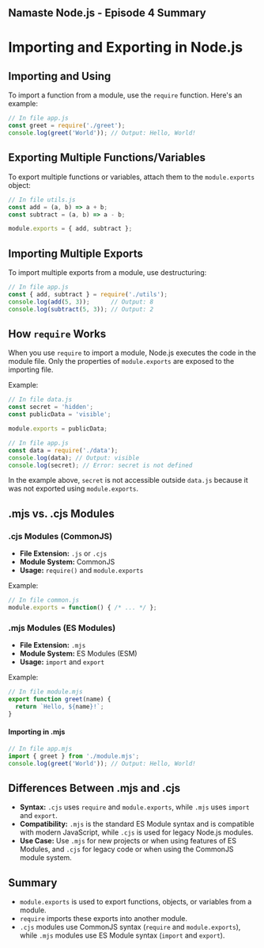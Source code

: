 ## Namaste Node.js - Episode 4 Summary 
# Importing and Exporting in Node.js

## Importing and Using

To import a function from a module, use the `require` function. Here's an example:

```javascript
// In file app.js
const greet = require('./greet');
console.log(greet('World')); // Output: Hello, World!
```

## Exporting Multiple Functions/Variables

To export multiple functions or variables, attach them to the `module.exports` object:

```javascript
// In file utils.js
const add = (a, b) => a + b;
const subtract = (a, b) => a - b;

module.exports = { add, subtract };
```

## Importing Multiple Exports

To import multiple exports from a module, use destructuring:

```javascript
// In file app.js
const { add, subtract } = require('./utils');
console.log(add(5, 3));      // Output: 8
console.log(subtract(5, 3)); // Output: 2
```

## How `require` Works

When you use `require` to import a module, Node.js executes the code in the module file. Only the properties of `module.exports` are exposed to the importing file.

Example:

```javascript
// In file data.js
const secret = 'hidden';
const publicData = 'visible';

module.exports = publicData;
```

```javascript
// In file app.js
const data = require('./data');
console.log(data); // Output: visible
console.log(secret); // Error: secret is not defined
```

In the example above, `secret` is not accessible outside `data.js` because it was not exported using `module.exports`.

## .mjs vs. .cjs Modules

### .cjs Modules (CommonJS)

- **File Extension:** `.js` or `.cjs`
- **Module System:** CommonJS
- **Usage:** `require()` and `module.exports`

Example:

```javascript
// In file common.js
module.exports = function() { /* ... */ };
```

### .mjs Modules (ES Modules)

- **File Extension:** `.mjs`
- **Module System:** ES Modules (ESM)
- **Usage:** `import` and `export`

Example:

```javascript
// In file module.mjs
export function greet(name) {
  return `Hello, ${name}!`;
}
```

#### Importing in .mjs

```javascript
// In file app.mjs
import { greet } from './module.mjs';
console.log(greet('World')); // Output: Hello, World!
```

## Differences Between .mjs and .cjs

- **Syntax:** `.cjs` uses `require` and `module.exports`, while `.mjs` uses `import` and `export`.
- **Compatibility:** `.mjs` is the standard ES Module syntax and is compatible with modern JavaScript, while `.cjs` is used for legacy Node.js modules.
- **Use Case:** Use `.mjs` for new projects or when using features of ES Modules, and `.cjs` for legacy code or when using the CommonJS module system.

## Summary

- `module.exports` is used to export functions, objects, or variables from a module.
- `require` imports these exports into another module.
- `.cjs` modules use CommonJS syntax (`require` and `module.exports`), while `.mjs` modules use ES Module syntax (`import` and `export`).